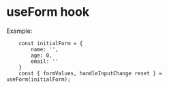 # useForm hook

Example:

````
    const initialForm = {
        name: '',
        age: 0, 
        email: ''
    }
    const { formValues, handleInputChange reset } = useForm(initialForm);
    
````
